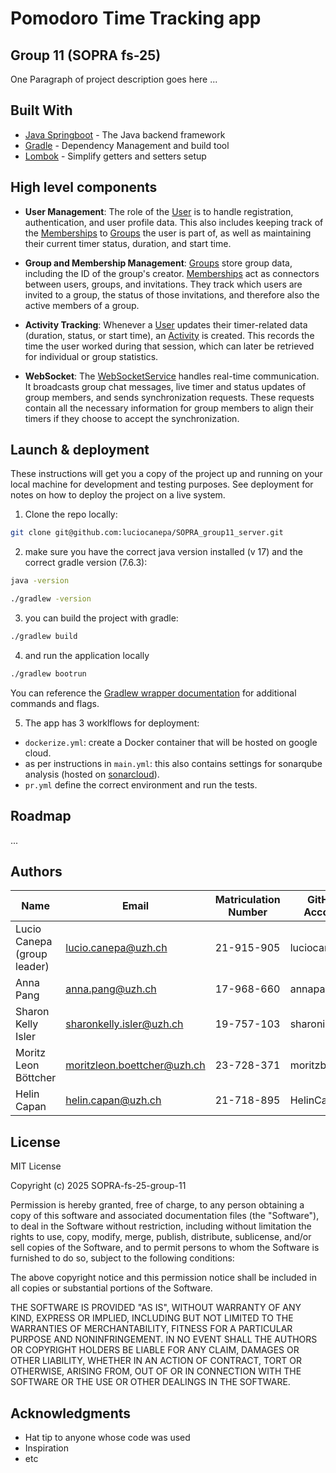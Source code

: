 # Pomodoro Time Tracking app

## Group 11 (SOPRA fs-25)

One Paragraph of project description goes here ...

## Built With

- [Java Springboot](https://spring.io/projects/spring-boot) - The Java backend framework
- [Gradle](https://gradle.org/) - Dependency Management and build tool
- [Lombok](https://projectlombok.org/) - Simplify getters and setters setup

## High level components

- **User Management**: The role of the [User](src/main/java/ch/uzh/ifi/hase/soprafs24/entity/User.java) is to handle registration, authentication, and user profile data. This also includes keeping track of the [Memberships](src/main/java/ch/uzh/ifi/hase/soprafs24/entity/GroupMembership.java) to [Groups](src/main/java/ch/uzh/ifi/hase/soprafs24/entity/Group.java) the user is part of, as well as maintaining their current timer status, duration, and start time.

- **Group and Membership Management**: [Groups](src/main/java/ch/uzh/ifi/hase/soprafs24/entity/Group.java) store group data, including the ID of the group's creator. [Memberships](src/main/java/ch/uzh/ifi/hase/soprafs24/entity/GroupMembership.java) act as connectors between users, groups, and invitations. They track which users are invited to a group, the status of those invitations, and therefore also the active members of a group.

- **Activity Tracking**: Whenever a [User](src/main/java/ch/uzh/ifi/hase/soprafs24/entity/User.java) updates their timer-related data (duration, status, or start time), an [Activity](src/main/java/ch/uzh/ifi/hase/soprafs24/entity/Activity.java) is created. This records the time the user worked during that session, which can later be retrieved for individual or group statistics.

- **WebSocket**: The [WebSocketService](src/main/java/ch/uzh/ifi/hase/soprafs24/service/WebSocketService.java) handles real-time communication. It broadcasts group chat messages, live timer and status updates of group members, and sends synchronization requests. These requests contain all the necessary information for group members to align their timers if they choose to accept the synchronization.



## Launch & deployment

These instructions will get you a copy of the project up and running on your local machine for development and testing purposes. See deployment for notes on how to deploy the project on a live system.

1. Clone the repo locally:

```bash
git clone git@github.com:luciocanepa/SOPRA_group11_server.git
```

2. make sure you have the correct java version installed (v 17) and the correct gradle version (7.6.3):

```bash
java -version
```

```bash
./gradlew -version
```

3. you can build the project with gradle:

```bash
./gradlew build
```

4. and run the application locally

```bash
./gradlew bootrun
```

You can reference the [Gradlew wrapper documentation](https://docs.gradle.org/current/userguide/gradle_wrapper_basics.html#gradle_wrapper_basics) for additional commands and flags.

5. The app has 3 worklflows for deployment:

- `dockerize.yml`: create a Docker container that will be hosted on google cloud.
- as per instructions in `main.yml`: this also contains settings for sonarqube analysis (hosted on [sonarcloud](https://sonarcloud.io/organizations/luciocanepa-1/projects)).
- `pr.yml` define the correct environment and run the tests.

## Roadmap

...

## Authors

| Name | Email | Matriculation Number | GitHub Account |
|------|--------|-------------------|----------------|
| Lucio Canepa (group leader) | <lucio.canepa@uzh.ch> | 21-915-905 | luciocanepa |
| Anna Pang | <anna.pang@uzh.ch> | 17-968-660 | annapangUZH |
| Sharon Kelly Isler | <sharonkelly.isler@uzh.ch> | 19-757-103 | sharonisler |
| Moritz Leon Böttcher | <moritzleon.boettcher@uzh.ch> | 23-728-371 | moritzboet |
| Helin Capan | <helin.capan@uzh.ch> | 21-718-895 | HelinCapan |

## License

MIT License

Copyright (c) 2025 SOPRA-fs-25-group-11

Permission is hereby granted, free of charge, to any person obtaining a copy
of this software and associated documentation files (the "Software"), to deal
in the Software without restriction, including without limitation the rights
to use, copy, modify, merge, publish, distribute, sublicense, and/or sell
copies of the Software, and to permit persons to whom the Software is
furnished to do so, subject to the following conditions:

The above copyright notice and this permission notice shall be included in all
copies or substantial portions of the Software.

THE SOFTWARE IS PROVIDED "AS IS", WITHOUT WARRANTY OF ANY KIND, EXPRESS OR
IMPLIED, INCLUDING BUT NOT LIMITED TO THE WARRANTIES OF MERCHANTABILITY,
FITNESS FOR A PARTICULAR PURPOSE AND NONINFRINGEMENT. IN NO EVENT SHALL THE
AUTHORS OR COPYRIGHT HOLDERS BE LIABLE FOR ANY CLAIM, DAMAGES OR OTHER
LIABILITY, WHETHER IN AN ACTION OF CONTRACT, TORT OR OTHERWISE, ARISING FROM,
OUT OF OR IN CONNECTION WITH THE SOFTWARE OR THE USE OR OTHER DEALINGS IN THE
SOFTWARE.

## Acknowledgments

- Hat tip to anyone whose code was used
- Inspiration
- etc
